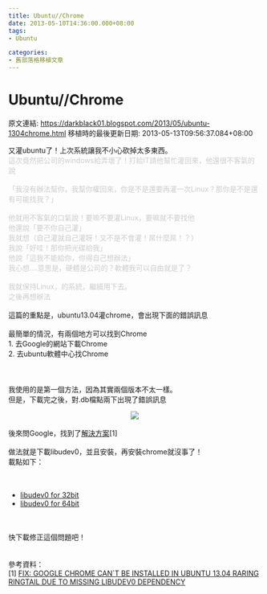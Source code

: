 ```yaml
---
title: Ubuntu//Chrome
date: 2013-05-10T14:36:00.000+08:00
tags: 
- Ubuntu

categories:
- 舊部落格移植文章
---
```


# Ubuntu//Chrome

原文連結: https://darkblack01.blogspot.com/2013/05/ubuntu-1304chrome.html
移植時的最後更新日期: 2013-05-13T09:56:37.084+08:00

又灌ubuntu了！上次系統讓我不小心砍掉太多東西。<br /><span style="color: #cccccc;">這次竟然把公司的windows給弄壞了！打給IT請他幫忙灌回來，他還很不客氣的說</span><br /><span style="color: #cccccc;"><br /></span><span style="color: #cccccc;">「我沒有辦法幫你，我幫你權回來，你是不是還要再灌一次Linux？那你是不是還有可能找我？」</span><br /><span style="color: #cccccc;"><br /></span><span style="color: #cccccc;">他就用不客氣的口氣說！要嘛不要灌Linux，要嘛就不要找他</span><br /><span style="color: #cccccc;">他還說「要不你自己灌」</span><br /><span style="color: #cccccc;">我就想（自己灌就自己灌呀！又不是不會灌！屌什麼屌！？）</span><br /><span style="color: #cccccc;">我說「好哇！那你把光碟給我」</span><br /><span style="color: #cccccc;">他說「這我不能給你，你得自己想辦法」</span><br /><span style="color: #cccccc;">我心想....意思是，硬體是公司的？軟體我可以自由就是了？</span><br /><span style="color: #cccccc;"><br /></span><span style="color: #cccccc;">我就保持Linux，的系統，繼續用下去。</span><br /><span style="color: #cccccc;">之後再想辦法</span><br /><br />這篇的重點是，ubuntu13.04灌chrome，會出現下面的錯誤訊息<br /><br />最簡單的情況，有兩個地方可以找到Chrome<br />1. 去Google的網站下載Chrome<br />2. 去ubuntu軟體中心找Chrome<br /><br /><a name='more'></a><br /><br />我使用的是第一個方法，因為其實兩個版本不太一樣。<br />但是，下載完之後，對.db檔點兩下出現了錯誤訊息<br /><div class="separator" style="clear: both; text-align: center;"><a href="http://2.bp.blogspot.com/-xDolF7qhwT0/UYyTd0Ji6yI/AAAAAAAAEzw/1jUFhPcifUs/s1600/20130501094838.png" imageanchor="1" style="margin-left: 1em; margin-right: 1em;"><img border="0" src="http://2.bp.blogspot.com/-xDolF7qhwT0/UYyTd0Ji6yI/AAAAAAAAEzw/1jUFhPcifUs/s1600/20130501094838.png" /></a></div><br />後來問Google，找到了<a href="http://www.webupd8.org/2013/04/fix-google-chrome-cant-be-installed-in.html" target="_blank">解決方案</a>[1]<br /><br />做法就是下載libudev0，並且安裝，再安裝chrome就沒事了！<br />載點如下：<br /><br /><br /><ul><li><a href="https://launchpad.net/ubuntu/+source/udev/175-0ubuntu19/+build/4325790/+files/libudev0_175-0ubuntu19_i386.deb" target="_blank">libudev0 for 32bit</a></li><li><a href="https://launchpad.net/ubuntu/+source/udev/175-0ubuntu19/+build/4325788/+files/libudev0_175-0ubuntu19_amd64.deb" target="_blank">libudev0 for 64bit</a></li></ul><br /><br />快下載修正這個問題吧！<br /><br /><br />參考資料：<br />[1] <a href="http://www.webupd8.org/2013/04/fix-google-chrome-cant-be-installed-in.html" target="_blank">FIX: GOOGLE CHROME CAN`T BE INSTALLED IN UBUNTU 13.04 RARING RINGTAIL DUE TO MISSING LIBUDEV0 DEPENDENCY</a>
